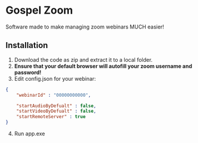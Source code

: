 # Gospel Zoom

Software made to make managing zoom webinars MUCH easier!

## Installation

1. Download the code as zip and extract it to a local folder.
2. __Ensure that your default browser will autofill your zoom username and password!__
3. Edit config.json for your webinar:

```json
{
    "webinarId" : "00000000000",

    "startAudioByDefualt" : false,
    "startVideoByDefualt" : false,
    "startRemoteServer" : true
}
```
4. Run app.exe
